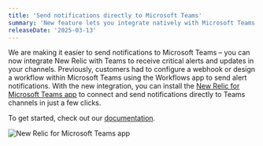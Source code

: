 ```yaml
---
title: 'Send notifications directly to Microsoft Teams'
summary: 'New feature lets you integrate natively with Microsoft Teams instead of using webhooks'
releaseDate: '2025-03-13'
---
```


We are making it easier to send notifications to Microsoft Teams – you can now integrate New Relic with Teams to receive critical alerts and updates in your channels. Previously, customers had to configure a webhook or design a workflow within Microsoft Teams using the Workflows app to send alert notifications. With the new integration, you can install the [New Relic for Microsoft Teams app](https://appsource.microsoft.com/en-us/product/Office365/WA200008155) to connect and send notifications directly to Teams channels in just a few clicks.


To get started, check out our [documentation](https://docs.newrelic.com/docs/alerts/get-notified/microsoft-teams-integrations).


![New Relic for Microsoft Teams app](/images/msteams-security-code.webp "New Relic for Microsoft Teams app in Microsoft Teams")